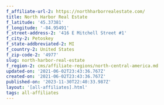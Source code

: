 ```yaml
---
f_affiliate-url-2: https://northharborrealestate.com/
title: North Harbor Real Estate
f_latitude: '45.37381'
f_longitude: '-84.95491'
f_street-address-2: '416 E Mitchell Street #1­'
f_city-2: Petoskey­
f_state-addbreviated-2: MI­
f_country-2: United States
f_zip-code-2: '4977'
slug: north-harbor-real-estate
f_region-2: cms/affiliate-regions/north-central-america.md
updated-on: '2021-06-02T23:43:36.767Z'
created-on: '2021-06-02T23:43:36.767Z'
published-on: '2023-11-30T22:40:33.987Z'
layout: '[all-affiliates].html'
tags: all-affiliates
---
```



